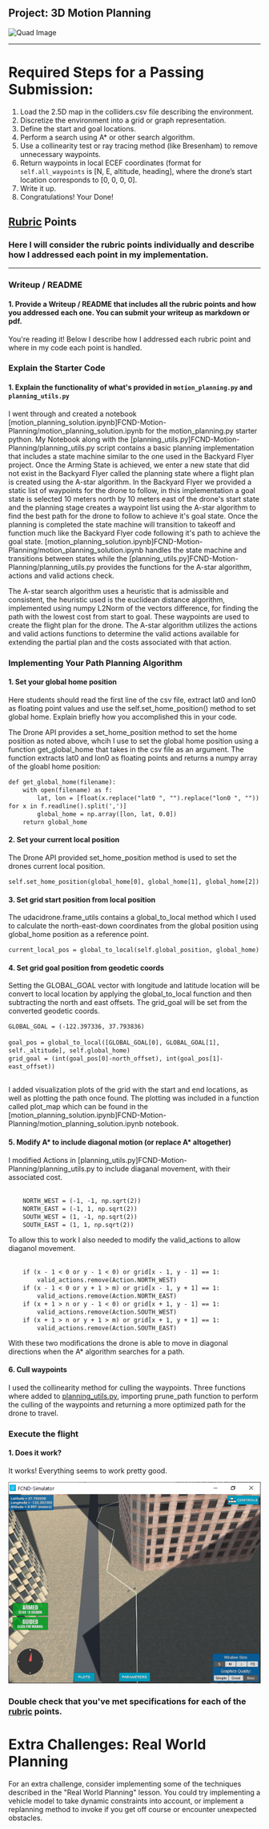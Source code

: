 ## Project: 3D Motion Planning
![Quad Image](./misc/enroute.png)

---

[//]: # (Image References)

[image1]: ./images/path.png "Visualization"

# Required Steps for a Passing Submission:
1. Load the 2.5D map in the colliders.csv file describing the environment.
2. Discretize the environment into a grid or graph representation.
3. Define the start and goal locations.
4. Perform a search using A* or other search algorithm.
5. Use a collinearity test or ray tracing method (like Bresenham) to remove unnecessary waypoints.
6. Return waypoints in local ECEF coordinates (format for `self.all_waypoints` is [N, E, altitude, heading], where the drone’s start location corresponds to [0, 0, 0, 0].
7. Write it up.
8. Congratulations!  Your Done!

## [Rubric](https://review.udacity.com/#!/rubrics/1534/view) Points
### Here I will consider the rubric points individually and describe how I addressed each point in my implementation.  

---
### Writeup / README

#### 1. Provide a Writeup / README that includes all the rubric points and how you addressed each one.  You can submit your writeup as markdown or pdf.  

You're reading it! Below I describe how I addressed each rubric point and where in my code each point is handled.

### Explain the Starter Code

#### 1. Explain the functionality of what's provided in `motion_planning.py` and `planning_utils.py`
I went through and created a notebook [motion_planning_solution.ipynb]FCND-Motion-Planning/motion_planning_solution.ipynb for the motion_planning.py starter python. My Notebook along with the [planning_utils.py]FCND-Motion-Planning/planning_utils.py script contains a basic planning implementation that includes a state machine similar to the one used in the Backyard Flyer project. Once the Arming State is achieved, we enter a new state that did not exist in the Backyard Flyer called the planning state where a flight plan is created using the A-star algorithm.  In the Backyard Flyer we provided a static list of waypoints for the drone to follow, in this implementation a goal state is selected 10 meters north by 10 meters east of the drone's start state and the planning stage creates a waypoint list using the A-star algorithm to find the best path for the drone to follow to achieve it's goal state.  Once the planning is completed the state machine will transition to takeoff and function much like the Backyard Flyer code following it's path to achieve the goal state. [motion_planning_solution.ipynb]FCND-Motion-Planning/motion_planning_solution.ipynb handles the state machine and transitions between states while the [planning_utils.py]FCND-Motion-Planning/planning_utils.py provides the functions for the A-star algorithm, actions and valid actions check.

The A-star search algorithm uses a heuristic that is admissible and consistent, the heuristic used is the euclidean distance algorithm, implemented using numpy L2Norm of the vectors difference, for finding the path with the lowest cost from start to goal.  These waypoints are used to create the flight plan for the drone.  The A-star algorithm utilizes the actions and valid actions functions to determine the valid actions available for extending the partial plan and the costs associated with that action.

### Implementing Your Path Planning Algorithm

#### 1. Set your global home position
Here students should read the first line of the csv file, extract lat0 and lon0 as floating point values and use the self.set_home_position() method to set global home. Explain briefly how you accomplished this in your code.

The Drone API provides a set_home_position method to set the home position as noted above, whcih I use to set the global home position using a function get_global_home that takes in the csv file as an argument.  The function extracts lat0 and lon0 as floating points and returns a numpy array of the gloabl home position:

```
def get_global_home(filename):
    with open(filename) as f:
        lat, lon = [float(x.replace("lat0 ", "").replace("lon0 ", "")) for x in f.readline().split(',')]
        global_home = np.array([lon, lat, 0.0])
    return global_home
```

#### 2. Set your current local position
The Drone API provided set_home_position method is used to set the drones current local position.

```
self.set_home_position(global_home[0], global_home[1], global_home[2])
```

#### 3. Set grid start position from local position
The udacidrone.frame_utils contains a global_to_local method which I used to calculate the north-east-down coordinates from the global position using global_home position as a reference point.

```
current_local_pos = global_to_local(self.global_position, global_home)
```

#### 4. Set grid goal position from geodetic coords
Setting the GLOBAL_GOAL vector with longitude and latitude location will be convert to local location by applying the global_to_local function and then subtracting the north and east offsets.  The grid_goal will be set from the converted geodetic coords.

```
GLOBAL_GOAL = (-122.397336, 37.793836) 

goal_pos = global_to_local([GLOBAL_GOAL[0], GLOBAL_GOAL[1], self._altitude], self.global_home)
grid_goal = (int(goal_pos[0]-north_offset), int(goal_pos[1]-east_offset))
        
```

I added visualization plots of the grid with the start and end locations, as well as plotting the path once found.  The plotting was included in a function called plot_map which can be found in the [motion_planning_solution.ipynb]FCND-Motion-Planning/motion_planning_solution.ipynb notebook.

#### 5. Modify A* to include diagonal motion (or replace A* altogether)
I modified Actions in [planning_utils.py]FCND-Motion-Planning/planning_utils.py to include diaganal movement, with their associated cost.  

```

    NORTH_WEST = (-1, -1, np.sqrt(2))
    NORTH_EAST = (-1, 1, np.sqrt(2))
    SOUTH_WEST = (1, -1, np.sqrt(2))
    SOUTH_EAST = (1, 1, np.sqrt(2))

```

To allow this to work I also needed to modify the valid_actions to allow diaganol movement.

```

    if (x - 1 < 0 or y - 1 < 0) or grid[x - 1, y - 1] == 1:
        valid_actions.remove(Action.NORTH_WEST)
    if (x - 1 < 0 or y + 1 > m) or grid[x - 1, y + 1] == 1:
        valid_actions.remove(Action.NORTH_EAST)
    if (x + 1 > n or y - 1 < 0) or grid[x + 1, y - 1] == 1:
        valid_actions.remove(Action.SOUTH_WEST)
    if (x + 1 > n or y + 1 > m) or grid[x + 1, y + 1] == 1:
        valid_actions.remove(Action.SOUTH_EAST)

```

With these two modifications the drone is able to move in diagonal directions when the A* algorithm searches for a path.

#### 6. Cull waypoints 
I used the collinearity method for culling the waypoints.  Three functions where added to [planning_utils.py](FCND-Motion-Planning/planning_utils.py), importing prune_path function to perform the culling of the waypoints and returning a more optimized path for the drone to travel.


### Execute the flight
#### 1. Does it work?
It works!
Everything seems to work pretty good.

![alt text][image1]

### Double check that you've met specifications for each of the [rubric](https://review.udacity.com/#!/rubrics/1534/view) points.
  
# Extra Challenges: Real World Planning

For an extra challenge, consider implementing some of the techniques described in the "Real World Planning" lesson. You could try implementing a vehicle model to take dynamic constraints into account, or implement a replanning method to invoke if you get off course or encounter unexpected obstacles.


